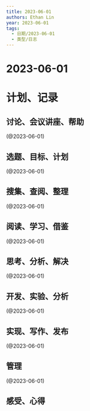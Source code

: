 ```yaml
---
title: 2023-06-01
authors: Ethan Lin
year: 2023-06-01 
tags:
  - 日期/2023-06-01 
  - 类型/日志 
---
```



# 2023-06-01






# 计划、记录

## 讨论、会议讲座、帮助

(@2023-06-01)



## 选题、目标、计划

(@2023-06-01)



## 搜集、查阅、整理

(@2023-06-01)



## 阅读、学习、借鉴

(@2023-06-01)



## 思考、分析、解决

(@2023-06-01)



## 开发、实验、分析

(@2023-06-01)



## 实现、写作、发布

(@2023-06-01)





## 管理

(@2023-06-01)



## 感受、心得



